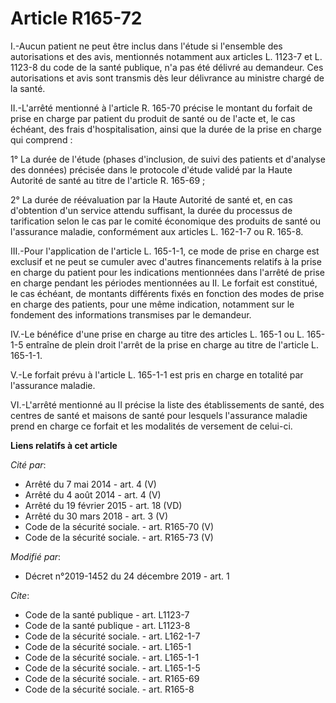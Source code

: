 # Article R165-72

I.-Aucun patient ne peut être inclus dans l'étude si l'ensemble des autorisations et des avis, mentionnés notamment aux
articles L. 1123-7 et L. 1123-8 du code de la santé publique, n'a pas été délivré au demandeur. Ces autorisations et avis
sont transmis dès leur délivrance au ministre chargé de la santé. 

II.-L'arrêté mentionné à l'article R. 165-70 précise le montant du forfait de prise en charge par patient du produit de santé
ou de l'acte et, le cas échéant, des frais d'hospitalisation, ainsi que la durée de la prise en charge qui comprend : 

1° La durée de l'étude (phases d'inclusion, de suivi des patients et d'analyse des données) précisée dans le protocole
d'étude validé par la Haute Autorité de santé au titre de l'article R. 165-69 ; 

2° La durée de réévaluation par la Haute Autorité de santé et, en cas d'obtention d'un service attendu suffisant, la durée du
processus de tarification selon le cas par le comité économique des produits de santé ou l'assurance maladie, conformément
aux articles L. 162-1-7 ou R. 165-8. 

III.-Pour l'application de l'article L. 165-1-1, ce mode de prise en charge est exclusif et ne peut se cumuler avec d'autres
financements relatifs à la prise en charge du patient pour les indications mentionnées dans l'arrêté de prise en charge
pendant les périodes mentionnées au II. Le forfait est constitué, le cas échéant, de montants différents fixés en fonction
des modes de prise en charge des patients, pour une même indication, notamment sur le fondement des informations transmises
par le demandeur. 

IV.-Le bénéfice d'une prise en charge au titre des articles L. 165-1 ou L. 165-1-5 entraîne de plein droit l'arrêt de la
prise en charge au titre de l'article L. 165-1-1. 

V.-Le forfait prévu à l'article L. 165-1-1 est pris en charge en totalité par l'assurance maladie. 

VI.-L'arrêté mentionné au II précise la liste des établissements de santé, des centres de santé et maisons de santé pour
lesquels l'assurance maladie prend en charge ce forfait et les modalités de versement de celui-ci.

**Liens relatifs à cet article**

_Cité par_:

  - Arrêté du 7 mai 2014 - art. 4 (V)
  - Arrêté du 4 août 2014 - art. 4 (V)
  - Arrêté du 19 février 2015 - art. 18 (VD)
  - Arrêté du 30 mars 2018 - art. 3 (V)
  - Code de la sécurité sociale. - art. R165-70 (V)
  - Code de la sécurité sociale. - art. R165-73 (V)

_Modifié par_:

  - Décret n°2019-1452 du 24 décembre 2019 - art. 1

_Cite_:

  - Code de la santé publique - art. L1123-7
  - Code de la santé publique - art. L1123-8
  - Code de la sécurité sociale. - art. L162-1-7
  - Code de la sécurité sociale. - art. L165-1
  - Code de la sécurité sociale. - art. L165-1-1
  - Code de la sécurité sociale. - art. L165-1-5
  - Code de la sécurité sociale. - art. R165-69
  - Code de la sécurité sociale. - art. R165-8
